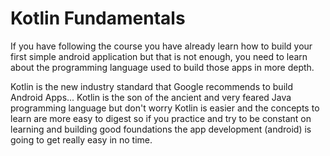 # Kotlin Fundamentals

If you have following the course you have already learn how to build your first simple android application but that is not enough,
you need to learn about the programming language used to build those apps in more depth.

Kotlin is the new industry standard that Google recommends to build Android Apps... Kotlin is the son of the ancient and very feared Java programming language but don't worry Kotlin is easier and the concepts to learn are more easy to digest so if you practice and  try to be constant on learning and building good foundations the app development (android) is going to get really easy in no time.